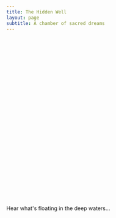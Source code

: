 ```yaml
---
title: The Hidden Well 
layout: page
subtitle: A chamber of sacred dreams
---
```


<iframe data-tally-src="https://tally.so/embed/mOe5z7?alignLeft=1&hideTitle=1&transparentBackground=1&dynamicHeight=1" loading="lazy" width="100%" height="427" frameborder="0" marginheight="0" marginwidth="0" title="The Hidden Well"></iframe>
<script>var d=document,w="https://tally.so/widgets/embed.js",v=function(){"undefined"!=typeof Tally?Tally.loadEmbeds():d.querySelectorAll("iframe[data-tally-src]:not([src])").forEach((function(e){e.src=e.dataset.tallySrc}))};if("undefined"!=typeof Tally)v();else if(d.querySelector('script[src="'+w+'"]')==null){var s=d.createElement("script");s.src=w,s.onload=v,s.onerror=v,d.body.appendChild(s);}</script>

Hear what's floating in the deep waters...



